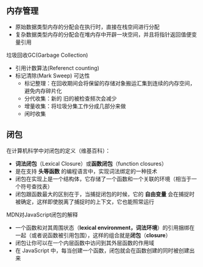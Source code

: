 ## 内存管理

* 原始数据类型内存的分配会在执行时，直接在栈空间进行分配
* 复杂数据类型内存的分配会在堆内存中开辟一块空间，并且将指针返回值便变量引用



垃圾回收GC(Garbage Collection)

* 引用计数算法(Referenct counting)
* 标记清除(Mark Sweep)   可达性
  * 标记整理：在回收期间会将保留的存储对象搬运汇集到连续的内存空间，避免内存碎片化
  * 分代收集：新的    旧的被检查频次会减少
  * 增量收集：将垃圾分集工作分成几部分来做
  * 闲时收集



## 闭包

在计算机科学中对闭包的定义（维基百科）：

* **词法闭包**（Lexical Closure）或**函数闭包**（function closures）
* 是在支持 **头等函数** 的编程语言中，实现词法绑定的一种技术
* 闭包在实现上是一个结构体，它存储了一个函数和一个关联的环境（相当于一个符号查找表）
* 闭包跟函数最大的区别在于，当捕捉闭包的时候，它的 **自由变量** 会在捕捉时被确定，这样即使脱离了捕捉时的上下文，它也能照常运行



MDN对JavaScript闭包的解释

* 一个函数和对其周围状态（**lexical environment，词法环境**）的引用捆绑在一起（或者说函数被引用包围），这样的组合就是**闭包**（**closure**）
* 闭包让你可以在一个内层函数中访问到其外层函数的作用域
* 在 JavaScript 中，每当创建一个函数，闭包就会在函数创建的同时被创建出来


